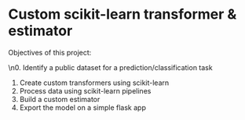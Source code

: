 # Custom scikit-learn transformer & estimator

Objectives of this project:

\n0. Identify a public dataset for a prediction/classification task
1. Create custom transformers using scikit-learn
2. Process data using scikit-learn pipelines
3. Build a custom estimator
4. Export the model on a simple flask app

